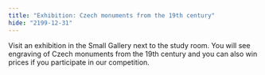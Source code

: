 ```yaml
---
title: "Exhibition: Czech monuments from the 19th century"
hide: "2199-12-31"
---
```


Visit an exhibition in the Small Gallery next to the study room. You will see engraving of Czech monuments from
the 19th century and you can also win prices if you participate in our competition.


